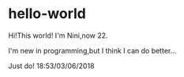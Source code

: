 # hello-world

Hi!This world!
I'm Nini,now 22.

I'm new in programming,but I think I can do better... 

Just do!
18:53/03/06/2018
